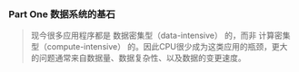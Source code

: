### Part One 数据系统的基石
> 现今很多应用程序都是 数据密集型（data-intensive） 的，而非 计算密集型（compute-intensive） 的。因此CPU很少成为这类应用的瓶颈，更大的问题通常来自数据量、数据复杂性、以及数据的变更速度。  

